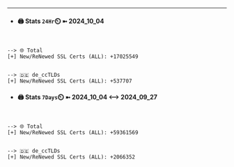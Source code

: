 

---
- #### 🖨️ **Stats** `24Hr`⏲️ ➼ 2024_10_04
```console


--> 🌐 Total
[+] New/ReNewed SSL Certs (ALL): +17025549


--> 🇩🇪 de_ccTLDs
[+] New/ReNewed SSL Certs (ALL): +537707

```

- #### 🖨️ **Stats** `7Days`⏲️ ➼ 2024_10_04 <--> 2024_09_27
```console


--> 🌐 Total
[+] New/ReNewed SSL Certs (ALL): +59361569


--> 🇩🇪 de_ccTLDs
[+] New/ReNewed SSL Certs (ALL): +2066352

```


